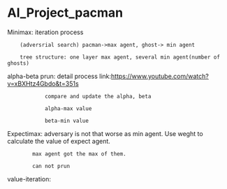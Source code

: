 # AI_Project_pacman
Minimax: iteration process

        (adversrial search) pacman->max agent, ghost-> min agent

        tree structure: one layer max agent, several min agent(number of ghosts)

alpha-beta prun: detail process link:https://www.youtube.com/watch?v=xBXHtz4Gbdo&t=351s

                compare and update the alpha, beta

                alpha-max value

                beta-min value

Expectimax: adversary is not that worse as min agent. Use weght to calculate the value of expect agent.

            max agent got the max of them.

            can not prun

value-iteration: